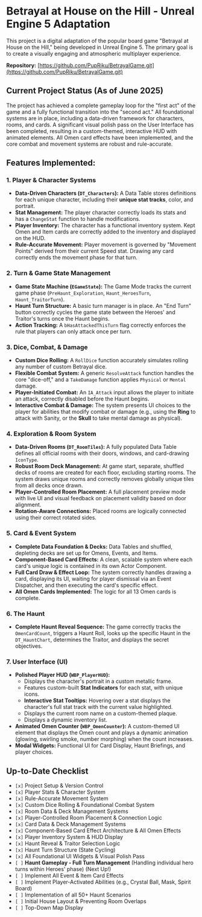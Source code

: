 # Betrayal at House on the Hill - Unreal Engine 5 Adaptation

This project is a digital adaptation of the popular board game "Betrayal at House on the Hill," being developed in Unreal Engine 5. The primary goal is to create a visually engaging and atmospheric multiplayer experience.

**Repository:** [https://github.com/PupRiku/BetrayalGame.git](https://github.com/PupRiku/BetrayalGame.git)

## Current Project Status (As of June 2025)

The project has achieved a complete gameplay loop for the "first act" of the game and a fully functional transition into the "second act." All foundational systems are in place, including a data-driven framework for characters, rooms, and cards. A significant visual polish pass on the User Interface has been completed, resulting in a custom-themed, interactive HUD with animated elements. All Omen card effects have been implemented, and the core combat and movement systems are robust and rule-accurate.

## Features Implemented:

### 1. Player & Character Systems

- **Data-Driven Characters (`DT_Characters`):** A Data Table stores definitions for each unique character, including their **unique stat tracks**, color, and portrait.
- **Stat Management:** The player character correctly loads its stats and has a `ChangeStat` function to handle modifications.
- **Player Inventory:** The character has a functional inventory system. Kept Omen and Item cards are correctly added to the inventory and displayed on the HUD.
- **Rule-Accurate Movement:** Player movement is governed by "Movement Points" derived from their current Speed stat. Drawing any card correctly ends the movement phase for that turn.

### 2. Turn & Game State Management

- **Game State Machine (`EGameState`):** The Game Mode tracks the current game phase (`PreHaunt_Exploration`, `Haunt_HeroesTurn`, `Haunt_TraitorTurn`).
- **Haunt Turn Structure:** A basic turn manager is in place. An "End Turn" button correctly cycles the game state between the Heroes' and Traitor's turns once the Haunt begins.
- **Action Tracking:** A `bHasAttackedThisTurn` flag correctly enforces the rule that players can only attack once per turn.

### 3. Dice, Combat, & Damage

- **Custom Dice Rolling:** A `RollDice` function accurately simulates rolling any number of custom Betrayal dice.
- **Flexible Combat System:** A generic `ResolveAttack` function handles the core "dice-off," and a `TakeDamage` function applies `Physical` or `Mental` damage.
- **Player-Initiated Combat:** An `IA_Attack` input allows the player to initiate an attack, correctly disabled before the Haunt begins.
- **Interactive Combat & Damage:** The system presents UI choices to the player for abilities that modify combat or damage (e.g., using the **Ring** to attack with Sanity, or the **Skull** to take mental damage as physical).

### 4. Exploration & Room System

- **Data-Driven Rooms (`DT_RoomTiles`):** A fully populated Data Table defines all official rooms with their doors, windows, and card-drawing `IconType`.
- **Robust Room Deck Management:** At game start, separate, shuffled decks of rooms are created for each floor, excluding starting rooms. The system draws unique rooms and correctly removes globally unique tiles from all decks once drawn.
- **Player-Controlled Room Placement:** A full placement preview mode with live UI and visual feedback on placement validity based on door alignment.
- **Rotation-Aware Connections:** Placed rooms are logically connected using their correct rotated sides.

### 5. Card & Event System

- **Complete Data Foundation & Decks:** Data Tables and shuffled, depleting decks are set up for Omens, Events, and Items.
- **Component-Based Card Effects:** A clean, scalable system where each card's unique logic is contained in its own Actor Component.
- **Full Card Draw & Effect Loop:** The system correctly handles drawing a card, displaying its UI, waiting for player dismissal via an Event Dispatcher, and then executing the card's specific effect.
- **All Omen Cards Implemented:** The logic for all 13 Omen cards is complete.

### 6. The Haunt

- **Complete Haunt Reveal Sequence:** The game correctly tracks the `OmenCardCount`, triggers a Haunt Roll, looks up the specific Haunt in the `DT_HauntChart`, determines the Traitor, and displays the secret objectives.

### 7. User Interface (UI)

- **Polished Player HUD (`WBP_PlayerHUD`):**
  - Displays the character's portrait in a custom metallic frame.
  - Features custom-built **Stat Indicators** for each stat, with unique icons.
  - **Interactive Stat Tooltips:** Hovering over a stat displays the character's full stat track with the current value highlighted.
  - Displays the current room name on a custom-themed plaque.
  - Displays a dynamic inventory list.
- **Animated Omen Counter (`WBP_OmenCounter`):** A custom-themed UI element that displays the Omen count and plays a dynamic animation (glowing, swirling smoke, number morphing) when the count increases.
- **Modal Widgets:** Functional UI for Card Display, Haunt Briefings, and player choices.

## Up-to-Date Checklist

- `[x]` Project Setup & Version Control
- `[x]` Player Stats & Character System
- `[x]` Rule-Accurate Movement System
- `[x]` Custom Dice Rolling & Foundational Combat System
- `[x]` Room Data & Deck Management Systems
- `[x]` Player-Controlled Room Placement & Connection Logic
- `[x]` Card Data & Deck Management Systems
- `[x]` Component-Based Card Effect Architecture & All Omen Effects
- `[x]` Player Inventory System & HUD Display
- `[x]` Haunt Reveal & Traitor Selection Logic
- `[x]` Haunt Turn Structure (State Cycling)
- `[x]` All Foundational UI Widgets & Visual Polish Pass
- `[ ]` **Haunt Gameplay - Full Turn Management** (Handling individual hero turns within Heroes' phase) (Next Up!)
- `[ ]` Implement All Event & Item Card Effects
- `[ ]` Implement Player-Activated Abilities (e.g., Crystal Ball, Mask, Spirit Board)
- `[ ]` Implementation of all 50+ Haunt Scenarios
- `[ ]` Initial House Layout & Preventing Room Overlaps
- `[ ]` Top-Down Map Display
